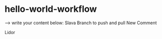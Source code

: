 # hello-world-workflow

--> write your content below:
Slava Branch to push and pull
New Comment

Lidor
